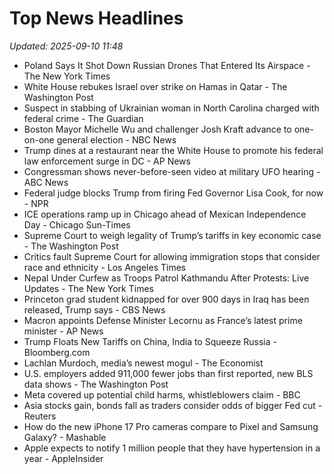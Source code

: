 # Top News Headlines

_Updated: 2025-09-10 11:48_

- Poland Says It Shot Down Russian Drones That Entered Its Airspace - The New York Times
- White House rebukes Israel over strike on Hamas in Qatar - The Washington Post
- Suspect in stabbing of Ukrainian woman in North Carolina charged with federal crime - The Guardian
- Boston Mayor Michelle Wu and challenger Josh Kraft advance to one-on-one general election - NBC News
- Trump dines at a restaurant near the White House to promote his federal law enforcement surge in DC - AP News
- Congressman shows never-before-seen video at military UFO hearing - ABC News
- Federal judge blocks Trump from firing Fed Governor Lisa Cook, for now - NPR
- ICE operations ramp up in Chicago ahead of Mexican Independence Day - Chicago Sun-Times
- Supreme Court to weigh legality of Trump’s tariffs in key economic case - The Washington Post
- Critics fault Supreme Court for allowing immigration stops that consider race and ethnicity - Los Angeles Times
- Nepal Under Curfew as Troops Patrol Kathmandu After Protests: Live Updates - The New York Times
- Princeton grad student kidnapped for over 900 days in Iraq has been released, Trump says - CBS News
- Macron appoints Defense Minister Lecornu as France’s latest prime minister - AP News
- Trump Floats New Tariffs on China, India to Squeeze Russia - Bloomberg.com
- Lachlan Murdoch, media’s newest mogul - The Economist
- U.S. employers added 911,000 fewer jobs than first reported, new BLS data shows - The Washington Post
- Meta covered up potential child harms, whistleblowers claim - BBC
- Asia stocks gain, bonds fall as traders consider odds of bigger Fed cut - Reuters
- How do the new iPhone 17 Pro cameras compare to Pixel and Samsung Galaxy? - Mashable
- Apple expects to notify 1 million people that they have hypertension in a year - AppleInsider